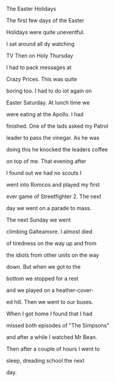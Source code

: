 The Easter Holidays

The first few days of the Easter

Holidays were quite uneventful.

I sat around all dy watching

TV Then on Holy Thursday

I had to pack messages at

Crazy Prices. This was quite

boring too. I had to do iot again on

Easter Saturday. At lunch time we

were eating at the Apollo. I had

finished. One of the lads asked my Patrol

leader to pass the vinegar. As he was

doing this he knocked the leaders coffee

on top of me. That evening after

I found out we had no scouts I

went into Romcos and played my first

ever game of Streetfighter 2. The next

day we went on a parade to mass.

The next Sunday we went

climbing Galteamore. I almost died

of tiredness on the way up and from

the idiots from other units on the way

down. But when we got to the

bottom we stopped for a rest

and we played on a heather-cover-

ed hill. Then we went to our buses.

When I got home I found that I had

missed both episodes of "The Simpsons"

and after a while I watched Mr Bean.

Then after a couple of hours I went to

sleep, dreading school the next

day.
